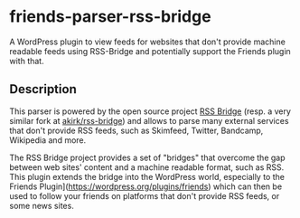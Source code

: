 # friends-parser-rss-bridge

A WordPress plugin to view feeds for websites that don't provide machine readable feeds using RSS-Bridge and potentially support the Friends plugin with that.

## Description
This parser is powered by the open source project [RSS Bridge](https://github.com/RSS-Bridge/rss-bridge) (resp. a very similar fork at [akirk/rss-bridge](https://github.com/akirk/rss-bridge)) and allows to parse many external services that don't provide RSS feeds, such as Skimfeed, Twitter, Bandcamp, Wikipedia and more.

The RSS Bridge project provides a set of "bridges" that overcome the gap between web sites' content and a machine readable format, such as RSS. This plugin extends the bridge into the WordPress world, especially to the Friends Plugin](https://wordpress.org/plugins/friends) which can then be used to follow your friends on platforms that don't provide RSS feeds, or some news sites.
